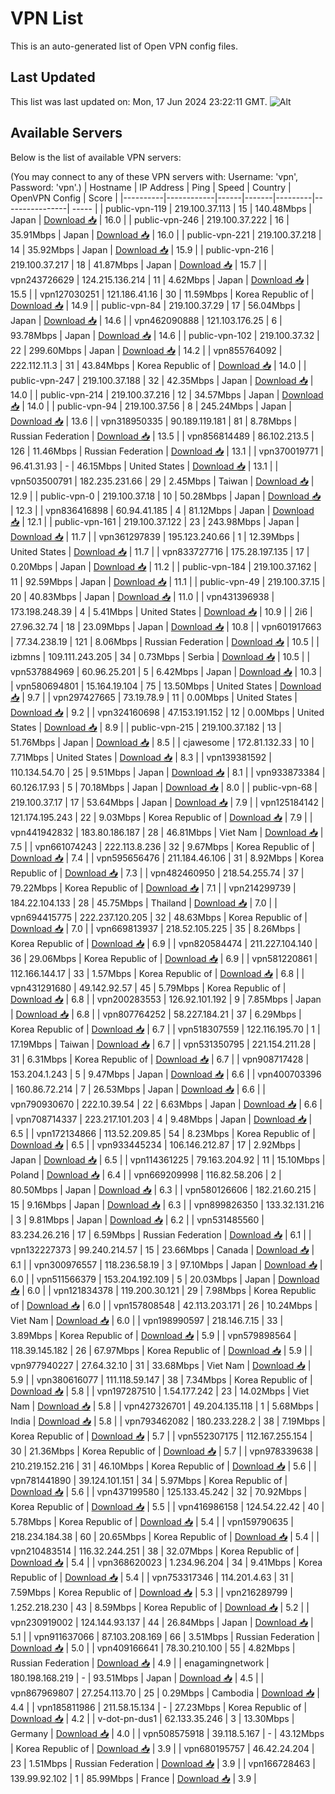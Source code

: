 # VPN List

This is an auto-generated list of Open VPN config files.

## Last Updated

This list was last updated on: Mon, 17 Jun 2024 23:22:11 GMT.
![Alt](https://repobeats.axiom.co/api/embed/186b98318ef1479477931607c1ad7d823f12451f.svg "Repobeats analytics image")

## Available Servers

Below is the list of available VPN servers:

(You may connect to any of these VPN servers with: Username: 'vpn', Password: 'vpn'.)
| Hostname | IP Address | Ping | Speed | Country | OpenVPN Config | Score |
|----------|------------|------|-------|---------|----------------| ----- |
| public-vpn-119 | 219.100.37.113 | 15 | 140.48Mbps | Japan | [Download 📥](./configs/server_0_JP.ovpn) | 16.0 |
| public-vpn-246 | 219.100.37.222 | 16 | 35.91Mbps | Japan | [Download 📥](./configs/server_1_JP.ovpn) | 16.0 |
| public-vpn-221 | 219.100.37.218 | 14 | 35.92Mbps | Japan | [Download 📥](./configs/server_2_JP.ovpn) | 15.9 |
| public-vpn-216 | 219.100.37.217 | 18 | 41.87Mbps | Japan | [Download 📥](./configs/server_3_JP.ovpn) | 15.7 |
| vpn243726629 | 124.215.136.214 | 11 | 4.62Mbps | Japan | [Download 📥](./configs/server_4_JP.ovpn) | 15.5 |
| vpn127030251 | 121.186.41.16 | 30 | 11.59Mbps | Korea Republic of | [Download 📥](./configs/server_5_KR.ovpn) | 14.9 |
| public-vpn-84 | 219.100.37.29 | 17 | 56.04Mbps | Japan | [Download 📥](./configs/server_6_JP.ovpn) | 14.6 |
| vpn462090888 | 121.103.176.25 | 6 | 93.78Mbps | Japan | [Download 📥](./configs/server_7_JP.ovpn) | 14.6 |
| public-vpn-102 | 219.100.37.32 | 22 | 299.60Mbps | Japan | [Download 📥](./configs/server_8_JP.ovpn) | 14.2 |
| vpn855764092 | 222.112.11.3 | 31 | 43.84Mbps | Korea Republic of | [Download 📥](./configs/server_9_KR.ovpn) | 14.0 |
| public-vpn-247 | 219.100.37.188 | 32 | 42.35Mbps | Japan | [Download 📥](./configs/server_10_JP.ovpn) | 14.0 |
| public-vpn-214 | 219.100.37.216 | 12 | 34.57Mbps | Japan | [Download 📥](./configs/server_11_JP.ovpn) | 14.0 |
| public-vpn-94 | 219.100.37.56 | 8 | 245.24Mbps | Japan | [Download 📥](./configs/server_12_JP.ovpn) | 13.6 |
| vpn318950335 | 90.189.119.181 | 81 | 8.78Mbps | Russian Federation | [Download 📥](./configs/server_13_RU.ovpn) | 13.5 |
| vpn856814489 | 86.102.213.5 | 126 | 11.46Mbps | Russian Federation | [Download 📥](./configs/server_14_RU.ovpn) | 13.1 |
| vpn370019771 | 96.41.31.93 | - | 46.15Mbps | United States | [Download 📥](./configs/server_15_US.ovpn) | 13.1 |
| vpn503500791 | 182.235.231.66 | 29 | 2.45Mbps | Taiwan | [Download 📥](./configs/server_16_TW.ovpn) | 12.9 |
| public-vpn-0 | 219.100.37.18 | 10 | 50.28Mbps | Japan | [Download 📥](./configs/server_17_JP.ovpn) | 12.3 |
| vpn836416898 | 60.94.41.185 | 4 | 81.12Mbps | Japan | [Download 📥](./configs/server_18_JP.ovpn) | 12.1 |
| public-vpn-161 | 219.100.37.122 | 23 | 243.98Mbps | Japan | [Download 📥](./configs/server_19_JP.ovpn) | 11.7 |
| vpn361297839 | 195.123.240.66 | 1 | 12.39Mbps | United States | [Download 📥](./configs/server_20_US.ovpn) | 11.7 |
| vpn833727716 | 175.28.197.135 | 17 | 0.20Mbps | Japan | [Download 📥](./configs/server_21_JP.ovpn) | 11.2 |
| public-vpn-184 | 219.100.37.162 | 11 | 92.59Mbps | Japan | [Download 📥](./configs/server_22_JP.ovpn) | 11.1 |
| public-vpn-49 | 219.100.37.15 | 20 | 40.83Mbps | Japan | [Download 📥](./configs/server_23_JP.ovpn) | 11.0 |
| vpn431396938 | 173.198.248.39 | 4 | 5.41Mbps | United States | [Download 📥](./configs/server_24_US.ovpn) | 10.9 |
| 2i6 | 27.96.32.74 | 18 | 23.09Mbps | Japan | [Download 📥](./configs/server_25_JP.ovpn) | 10.8 |
| vpn601917663 | 77.34.238.19 | 121 | 8.06Mbps | Russian Federation | [Download 📥](./configs/server_26_RU.ovpn) | 10.5 |
| izbmns | 109.111.243.205 | 34 | 0.73Mbps | Serbia | [Download 📥](./configs/server_27_RS.ovpn) | 10.5 |
| vpn537884969 | 60.96.25.201 | 5 | 6.42Mbps | Japan | [Download 📥](./configs/server_28_JP.ovpn) | 10.3 |
| vpn580694801 | 15.164.19.104 | 75 | 13.50Mbps | United States | [Download 📥](./configs/server_29_US.ovpn) | 9.7 |
| vpn297427665 | 73.19.78.9 | 11 | 0.00Mbps | United States | [Download 📥](./configs/server_30_US.ovpn) | 9.2 |
| vpn324160698 | 47.153.191.152 | 12 | 0.00Mbps | United States | [Download 📥](./configs/server_31_US.ovpn) | 8.9 |
| public-vpn-215 | 219.100.37.182 | 13 | 51.76Mbps | Japan | [Download 📥](./configs/server_32_JP.ovpn) | 8.5 |
| cjawesome | 172.81.132.33 | 10 | 7.71Mbps | United States | [Download 📥](./configs/server_33_US.ovpn) | 8.3 |
| vpn139381592 | 110.134.54.70 | 25 | 9.51Mbps | Japan | [Download 📥](./configs/server_34_JP.ovpn) | 8.1 |
| vpn933873384 | 60.126.17.93 | 5 | 70.18Mbps | Japan | [Download 📥](./configs/server_35_JP.ovpn) | 8.0 |
| public-vpn-68 | 219.100.37.17 | 17 | 53.64Mbps | Japan | [Download 📥](./configs/server_36_JP.ovpn) | 7.9 |
| vpn125184142 | 121.174.195.243 | 22 | 9.03Mbps | Korea Republic of | [Download 📥](./configs/server_37_KR.ovpn) | 7.9 |
| vpn441942832 | 183.80.186.187 | 28 | 46.81Mbps | Viet Nam | [Download 📥](./configs/server_38_VN.ovpn) | 7.5 |
| vpn661074243 | 222.113.8.236 | 32 | 9.67Mbps | Korea Republic of | [Download 📥](./configs/server_39_KR.ovpn) | 7.4 |
| vpn595656476 | 211.184.46.106 | 31 | 8.92Mbps | Korea Republic of | [Download 📥](./configs/server_40_KR.ovpn) | 7.3 |
| vpn482460950 | 218.54.255.74 | 37 | 79.22Mbps | Korea Republic of | [Download 📥](./configs/server_41_KR.ovpn) | 7.1 |
| vpn214299739 | 184.22.104.133 | 28 | 45.75Mbps | Thailand | [Download 📥](./configs/server_42_TH.ovpn) | 7.0 |
| vpn694415775 | 222.237.120.205 | 32 | 48.63Mbps | Korea Republic of | [Download 📥](./configs/server_43_KR.ovpn) | 7.0 |
| vpn669813937 | 218.52.105.225 | 35 | 8.26Mbps | Korea Republic of | [Download 📥](./configs/server_44_KR.ovpn) | 6.9 |
| vpn820584474 | 211.227.104.140 | 36 | 29.06Mbps | Korea Republic of | [Download 📥](./configs/server_45_KR.ovpn) | 6.9 |
| vpn581220861 | 112.166.144.17 | 33 | 1.57Mbps | Korea Republic of | [Download 📥](./configs/server_46_KR.ovpn) | 6.8 |
| vpn431291680 | 49.142.92.57 | 45 | 5.79Mbps | Korea Republic of | [Download 📥](./configs/server_47_KR.ovpn) | 6.8 |
| vpn200283553 | 126.92.101.192 | 9 | 7.85Mbps | Japan | [Download 📥](./configs/server_48_JP.ovpn) | 6.8 |
| vpn807764252 | 58.227.184.21 | 37 | 6.29Mbps | Korea Republic of | [Download 📥](./configs/server_49_KR.ovpn) | 6.7 |
| vpn518307559 | 122.116.195.70 | 1 | 17.19Mbps | Taiwan | [Download 📥](./configs/server_50_TW.ovpn) | 6.7 |
| vpn531350795 | 221.154.211.28 | 31 | 6.31Mbps | Korea Republic of | [Download 📥](./configs/server_51_KR.ovpn) | 6.7 |
| vpn908717428 | 153.204.1.243 | 5 | 9.47Mbps | Japan | [Download 📥](./configs/server_52_JP.ovpn) | 6.6 |
| vpn400703396 | 160.86.72.214 | 7 | 26.53Mbps | Japan | [Download 📥](./configs/server_53_JP.ovpn) | 6.6 |
| vpn790930670 | 222.10.39.54 | 22 | 6.63Mbps | Japan | [Download 📥](./configs/server_54_JP.ovpn) | 6.6 |
| vpn708714337 | 223.217.101.203 | 4 | 9.48Mbps | Japan | [Download 📥](./configs/server_55_JP.ovpn) | 6.5 |
| vpn172134866 | 113.52.209.85 | 54 | 8.23Mbps | Korea Republic of | [Download 📥](./configs/server_56_KR.ovpn) | 6.5 |
| vpn933445234 | 106.146.212.87 | 17 | 2.92Mbps | Japan | [Download 📥](./configs/server_57_JP.ovpn) | 6.5 |
| vpn114361225 | 79.163.204.92 | 11 | 15.10Mbps | Poland | [Download 📥](./configs/server_58_PL.ovpn) | 6.4 |
| vpn669209998 | 116.82.58.206 | 2 | 80.50Mbps | Japan | [Download 📥](./configs/server_59_JP.ovpn) | 6.3 |
| vpn580126606 | 182.21.60.215 | 15 | 9.16Mbps | Japan | [Download 📥](./configs/server_60_JP.ovpn) | 6.3 |
| vpn899826350 | 133.32.131.216 | 3 | 9.81Mbps | Japan | [Download 📥](./configs/server_61_JP.ovpn) | 6.2 |
| vpn531485560 | 83.234.26.216 | 17 | 6.59Mbps | Russian Federation | [Download 📥](./configs/server_62_RU.ovpn) | 6.1 |
| vpn132227373 | 99.240.214.57 | 15 | 23.66Mbps | Canada | [Download 📥](./configs/server_63_CA.ovpn) | 6.1 |
| vpn300976557 | 118.236.58.19 | 3 | 97.10Mbps | Japan | [Download 📥](./configs/server_64_JP.ovpn) | 6.0 |
| vpn511566379 | 153.204.192.109 | 5 | 20.03Mbps | Japan | [Download 📥](./configs/server_65_JP.ovpn) | 6.0 |
| vpn121834378 | 119.200.30.121 | 29 | 7.98Mbps | Korea Republic of | [Download 📥](./configs/server_66_KR.ovpn) | 6.0 |
| vpn157808548 | 42.113.203.171 | 26 | 10.24Mbps | Viet Nam | [Download 📥](./configs/server_67_VN.ovpn) | 6.0 |
| vpn198990597 | 218.146.7.15 | 33 | 3.89Mbps | Korea Republic of | [Download 📥](./configs/server_68_KR.ovpn) | 5.9 |
| vpn579898564 | 118.39.145.182 | 26 | 67.97Mbps | Korea Republic of | [Download 📥](./configs/server_69_KR.ovpn) | 5.9 |
| vpn977940227 | 27.64.32.10 | 31 | 33.68Mbps | Viet Nam | [Download 📥](./configs/server_70_VN.ovpn) | 5.9 |
| vpn380616077 | 111.118.59.147 | 38 | 7.34Mbps | Korea Republic of | [Download 📥](./configs/server_71_KR.ovpn) | 5.8 |
| vpn197287510 | 1.54.177.242 | 23 | 14.02Mbps | Viet Nam | [Download 📥](./configs/server_72_VN.ovpn) | 5.8 |
| vpn427326701 | 49.204.135.118 | 1 | 5.68Mbps | India | [Download 📥](./configs/server_73_IN.ovpn) | 5.8 |
| vpn793462082 | 180.233.228.2 | 38 | 7.19Mbps | Korea Republic of | [Download 📥](./configs/server_74_KR.ovpn) | 5.7 |
| vpn552307175 | 112.167.255.154 | 30 | 21.36Mbps | Korea Republic of | [Download 📥](./configs/server_75_KR.ovpn) | 5.7 |
| vpn978339638 | 210.219.152.216 | 31 | 46.10Mbps | Korea Republic of | [Download 📥](./configs/server_76_KR.ovpn) | 5.6 |
| vpn781441890 | 39.124.101.151 | 34 | 5.97Mbps | Korea Republic of | [Download 📥](./configs/server_77_KR.ovpn) | 5.6 |
| vpn437199580 | 125.133.45.242 | 32 | 70.92Mbps | Korea Republic of | [Download 📥](./configs/server_78_KR.ovpn) | 5.5 |
| vpn416986158 | 124.54.22.42 | 40 | 5.78Mbps | Korea Republic of | [Download 📥](./configs/server_79_KR.ovpn) | 5.4 |
| vpn159790635 | 218.234.184.38 | 60 | 20.65Mbps | Korea Republic of | [Download 📥](./configs/server_80_KR.ovpn) | 5.4 |
| vpn210483514 | 116.32.244.251 | 38 | 32.07Mbps | Korea Republic of | [Download 📥](./configs/server_81_KR.ovpn) | 5.4 |
| vpn368620023 | 1.234.96.204 | 34 | 9.41Mbps | Korea Republic of | [Download 📥](./configs/server_82_KR.ovpn) | 5.4 |
| vpn753317346 | 114.201.4.63 | 31 | 7.59Mbps | Korea Republic of | [Download 📥](./configs/server_83_KR.ovpn) | 5.3 |
| vpn216289799 | 1.252.218.230 | 43 | 8.59Mbps | Korea Republic of | [Download 📥](./configs/server_84_KR.ovpn) | 5.2 |
| vpn230919002 | 124.144.93.137 | 44 | 26.84Mbps | Japan | [Download 📥](./configs/server_85_JP.ovpn) | 5.1 |
| vpn911637066 | 87.103.208.169 | 66 | 3.51Mbps | Russian Federation | [Download 📥](./configs/server_86_RU.ovpn) | 5.0 |
| vpn409166641 | 78.30.210.100 | 55 | 4.82Mbps | Russian Federation | [Download 📥](./configs/server_87_RU.ovpn) | 4.9 |
| enagamingnetwork | 180.198.168.219 | - | 93.51Mbps | Japan | [Download 📥](./configs/server_88_JP.ovpn) | 4.5 |
| vpn867969807 | 27.254.113.70 | 25 | 0.29Mbps | Cambodia | [Download 📥](./configs/server_89_KH.ovpn) | 4.4 |
| vpn185811986 | 211.58.15.134 | - | 27.23Mbps | Korea Republic of | [Download 📥](./configs/server_90_KR.ovpn) | 4.2 |
| v-dot-pn-dus1 | 62.133.35.246 | 3 | 13.30Mbps | Germany | [Download 📥](./configs/server_91_DE.ovpn) | 4.0 |
| vpn508575918 | 39.118.5.167 | - | 43.12Mbps | Korea Republic of | [Download 📥](./configs/server_92_KR.ovpn) | 3.9 |
| vpn680195757 | 46.42.24.204 | 23 | 1.51Mbps | Russian Federation | [Download 📥](./configs/server_93_RU.ovpn) | 3.9 |
| vpn166728463 | 139.99.92.102 | 1 | 85.99Mbps | France | [Download 📥](./configs/server_94_FR.ovpn) | 3.9 |
